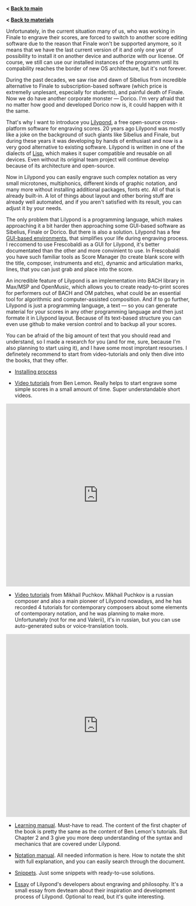 **< [Back to main](../index.md)**

**< [Back to materials](../materials.md)**

Unfortunately, in the current situation many of us, who was working in Finale to engrave their scores, are forced to switch to another score editing software due to the reason that Finale won't be supported anymore, so it means that we have the last current version of it and only one year of possibility to install it on another device and authorize with our license. Of course, we still can use our installed instances of the programm until its compability reaches the border of new OS architecture, but it's not forever. 

During the past decades, we saw rise and dawn of Sibelius from incredible alternative to Finale to subscription-based software (which price is extremelly unplesant, especially for students), and painful death of Finale. Now we do have another corporate monster — Dorico. I'm very afraid that no matter how good and developed Dorico now is, it could happen with it the same.

That's why I want to introduce you [Lilypond](http://lilypond.org/), a free open-source cross-platform software for engraving scores. 20 years ago Lilypond was mostly like a joke on the background of such giants like Sibelius and Finale, but during these years it was developing by hands of enthusiast and now is a very good alternative to existing software.
Lilypond is written in one of the dialects of [Lisp](https://en.wikipedia.org/wiki/Lisp_(programming_language)), which makes it super compatible and reusable on all devices. Even without its original team project will continue develop because of its architecture and open-source.

Now in Lilypond you can easily engrave such complex notation as very small microtones, multiphonics, different kinds of graphic notation, and many more without installing additional packages, fonts etc. All of that is already built-in. A lot of things about layout and other boring stuff are already well automated, and if you aren't satisfied with its result, you can adjust it by your needs.

The only problem that Lilypond is a programming language, which makes approaching it a bit harder then approaching some GUI-based software as Sibelius, Finale or Dorico. But there is also a solution. Lilypond has a few [GUI-based environments](https://lilypond.org/easier-editing.html), that simplifies your life during engraving process. I reccomend to use Frescobaldi as a GUI for Lilypond, it's better documentated than the other and more convinient to use. In Frescobaldi you have such familiar tools as Score Manager (to create blank score with the title, composer, instruments and etc), dynamic and articulation marks, lines, that you can just grab and place into the score.

An incredible feature of Lilypond is an implementation into BACH library in Max/MSP and OpenMusic, which allows you to create ready-to-print scores for performers out of BACH and OM patches, what could be an essential tool for algorithmic and computer-assisted composition. And if to go further, Lilypond is just a programming language, a text — so you can generate material for your scores in any other programming language and then just formate it in Lilypond layout. Because of its text-based structure you can even use github to make version control and to backup all your scores.

You can be afraid of the big amount of text that you should read and understand, so I made a research for you (and for me, sure, because I'm also planning to start using it), and I have some most improtant resourses. I definetely recommend to start from video-tutorials and only then dive into the books, that they offer.

- [Installing process](https://lilypond.org/doc/v2.24/Documentation/learning/installing)

- [Video tutorials](https://youtube.com/playlist?list=PLHi8BvxILUV6x9FqEmZiYrEj6VMGmTKjt&si=EvQ59bfyJH42t1sx) from Ben Lemon. Really helps to start engrave some simple scores in a small amount of time. Super understandable short videos.
<iframe width="100%" height="500" src="https://www.youtube.com/embed/videoseries?si=uG4Yx4gEeuy02TO1&amp;list=PLHi8BvxILUV6x9FqEmZiYrEj6VMGmTKjt" title="YouTube video player" frameborder="0" allow="accelerometer; autoplay; clipboard-write; encrypted-media; gyroscope; picture-in-picture; web-share" referrerpolicy="strict-origin-when-cross-origin" allowfullscreen></iframe>


- [Video tutorials](https://youtube.com/playlist?list=PL3frlaLiaXz_zQmiGbGeh3Q96sO6nt-l-&si=7NbAqGWTvvA7Wnnl) from Mikhail Puchkov. Mikhail Puchkov is a russian composer and also a main pioneer of Lilypond nowadays, and he has recorded 4 tutorials for contemporary composers about some elements of contemporary notation, and he was planning to make more. Unfortunately (not for me and Valerii), it's in russian, but you can use auto-generated subs or voice-translation tools.
<iframe width="100%" height="500" src="https://www.youtube.com/embed/videoseries?si=7NbAqGWTvvA7Wnnl&amp;list=PL3frlaLiaXz_zQmiGbGeh3Q96sO6nt-l-" title="YouTube video player" frameborder="0" allow="accelerometer; autoplay; clipboard-write; encrypted-media; gyroscope; picture-in-picture; web-share" referrerpolicy="strict-origin-when-cross-origin" allowfullscreen></iframe>


- [Learning manual](https://lilypond.org/doc/v2.24/Documentation/web/learning). Must-have to read. The content of the first chapter of the book is pretty the same as the content of Ben Lemon's tutorials. But Chapter 2 and 3 give you more deep understanding of the syntax and mechanics that are covered under Lilypond. 

- [Notation manual](https://lilypond.org/doc/v2.24/Documentation/web/notation). All needed information is here. How to notate the shit with full explanation, and you can easily search through the document.

- [Snippets](https://lilypond.org/doc/v2.24/Documentation/web/snippets). Just some snippets with ready-to-use solutions.

- [Essay](https://lilypond.org/essay.html) of Lilypond's developers about engraving and philosophy. It's a small essay from devteam about their inspiration and development process of Lilypond. Optional to read, but it's quite interesting.